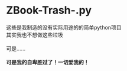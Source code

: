 # ZBook-Trash-.py
这些是我制造的没有实际用途的的简单python项目
<br>其实我也不想做这些垃圾</br>
<br>可是……</br>
<br>**可是我的自卑胜过了！一切爱我的！**</br>
